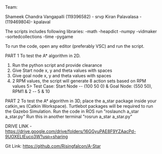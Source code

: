 Team:

Shameek Chandra Vangapalli (119396582) - srvp
Kiran Palavalasa - (119469804)- kpalaval




The scripts includes following libraries:
-math
-heapdict
-numpy
-vidmaker
-sortedcollections
-time
-pygame



To run the code, open any editor (preferably VSC) and run the script.

PART 1
To test the A* algorithm in 2D.
1. Run the python script and provide clearance 
2. Give Start node x, y and theta values with spaces 
3. Give goal node x, y and theta values with spaces 
4. 2 RPM values, the script will generate 8 action sets based on RPM values
5> Test Case: Start Node -- (100 50 0) & Goal Node: (550 50), RPM1 & 2 -- 5 & 10


PART 2
To test the A* algorithm in 3D, place the a_star package inside your catkin_ws (Catkin Workspace). Turtlebot packages will be required to run the Gazebo Simulation.
Run the code in ROS
run "roslaunch  a_star a_star.py"
Run this in another terminal "rosrun a_star a_star.py"
 
DRIVE LINK - 
https://drive.google.com/drive/folders/16GGyuPAE8F9YZAacPd-9UOXELtEuco3W?usp=sharing

Git Link:
https://github.com/Risingfalcon/A-Star
